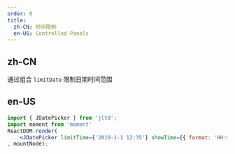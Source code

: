 ```yaml
---
order: 0
title:
  zh-CN: 时间限制
  en-US: Controlled Panels
---
```


## zh-CN

通过组合 `limitDate` 限制日期时间范围

## en-US


````jsx
import { JDatePicker } from 'jltd';
import moment from 'moment'
ReactDOM.render(
    <JDatePicker limitTime={'2019-1-1 12:35'} showTime={{ format: 'HH:mm' }} value={moment()} format='YYYY-MM-DD HH:mm'/>
, mountNode);
````
